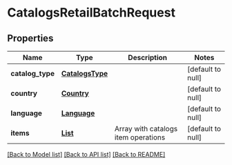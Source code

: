 # CatalogsRetailBatchRequest
## Properties

| Name | Type | Description | Notes |
|------------ | ------------- | ------------- | -------------|
| **catalog\_type** | [**CatalogsType**](CatalogsType.md) |  | [default to null] |
| **country** | [**Country**](Country.md) |  | [default to null] |
| **language** | [**Language**](Language.md) |  | [default to null] |
| **items** | [**List**](CatalogsRetailBatchRequest_items_inner.md) | Array with catalogs item operations | [default to null] |

[[Back to Model list]](../README.md#documentation-for-models) [[Back to API list]](../README.md#documentation-for-api-endpoints) [[Back to README]](../README.md)

